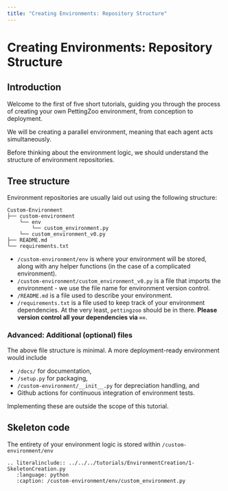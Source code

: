 ```yaml
---
title: "Creating Environments: Repository Structure"
---
```


# Creating Environments: Repository Structure

## Introduction

Welcome to the first of five short tutorials, guiding you through the process of creating your own PettingZoo environment, from conception to deployment.

We will be creating a parallel environment, meaning that each agent acts simultaneously.

Before thinking about the environment logic, we should understand the structure of environment repositories.

## Tree structure
Environment repositories are usually laid out using the following structure:

    Custom-Environment
    ├── custom-environment
        └── env
            └── custom_environment.py
        └── custom_environment_v0.py
    ├── README.md
    └── requirements.txt

- `/custom-environment/env` is where your environment will be stored, along with any helper functions (in the case of a complicated environment).
- `/custom-environment/custom_environment_v0.py` is a file that imports the environment - we use the file name for environment version control.
- `/README.md` is a file used to describe your environment.
- `/requirements.txt` is a file used to keep track of your environment dependencies. At the very least, `pettingzoo` should be in there. **Please version control all your dependencies via `==`**.

### Advanced: Additional (optional) files
The above file structure is minimal. A more deployment-ready environment would include 
- `/docs/` for documentation, 
- `/setup.py` for packaging, 
- `/custom-environment/__init__.py` for depreciation handling, and 
- Github actions for continuous integration of environment tests. 

Implementing these are outside the scope of this tutorial.

## Skeleton code
The entirety of your environment logic is stored within `/custom-environment/env`

```{eval-rst}
.. literalinclude:: ../../../tutorials/EnvironmentCreation/1-SkeletonCreation.py
   :language: python
   :caption: /custom-environment/env/custom_environment.py
```

